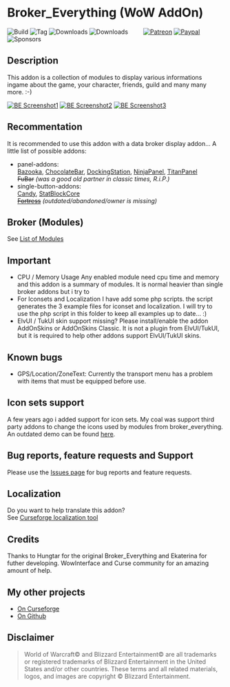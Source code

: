 # Broker_Everything (WoW AddOn)
![Build](https://github.com/HizurosWoWAddOns/Broker_Everything/actions/workflows/bigwigsmods-packager.yml/badge.svg)
![Tag](https://img.shields.io/github/v/tag/HizurosWoWAddOns/Broker_Everything?style=flat-square)
![Downloads](https://img.shields.io/github/downloads/HizurosWoWAddOns/Broker_Everything/total?style=flat-square)
![Downloads](https://img.shields.io/github/downloads/HizurosWoWAddOns/Broker_Everything/latest/total?style=flat-square)
&nbsp; &nbsp; &nbsp; &nbsp;
[![Patreon](https://img.shields.io/badge/&zwj;-Patreon-gray?logo=patreon&color=red&style=flat-square)](https://www.patreon.com/bePatron?u=12558524)
[![Paypal](https://img.shields.io/badge/&zwj;-Paypal-gray?logo=paypal&color=blue&style=flat-square)](https://paypal.me/hizuro)
![Sponsors](https://img.shields.io/github/sponsors/HizurosWoWAddOns?logo=github&style=flat-square)

## Description
This addon is a collection of modules to display various informations ingame about the game, your character, friends, guild and many many more. :-)

[![BE Screenshot1](./.github/media/be_00t.jpg)](./.github/media/be_00.jpg)  [![BE Screenshot2](./.github/media/be_01t.png)](./.github/media/be_01.png)  [![BE Screenshot3](./.github/media/be_02t.png)](./.github/media/be_02.png)

## Recommentation
It is recommended to use this addon with a data broker display addon... A little list of possible addons:
* panel-addons:\
  [Bazooka](https://www.curseforge.com/wow/addons/bazooka), [ChocolateBar](https://www.curseforge.com/wow/addons/chocolatebar), [DockingStation](https://www.wowinterface.com/downloads/info11831-DockingStationDisplay.html), [NinjaPanel](https://www.curseforge.com/wow/addons/ninjapanel), [TitanPanel](https://www.curseforge.com/wow/addons/titan-panel)\
  ~~FuBar~~ *(was a good old partner in classic times, R.i.P.)*
* single-button-addons:\
  [Candy](https://www.curseforge.com/wow/addons/candy), [StatBlockCore](https://www.curseforge.com/wow/addons/stat-block-core)\
  ~~[Fortress](https://www.wowace.com/addons/fortress/)~~ *(outdated/abandoned/owner is missing)*

## Broker (Modules)
See [List of Modules](https://www.curseforge.com/wow/addons/broker-everything/pages/modules)

## Important
* CPU / Memory Usage
Any enabled module need cpu time and memory and this addon is a summary of modules. It is normal heavier than single broker addons but i try to
* For Iconsets and Localization
I have add some php scripts. the script generates the 3 example files for iconset and localization.
I will try to use the php script in this folder to keep all examples up to date... :)
* ElvUI / TukUI skin support missing?
Please install/enable the addon AddOnSkins or AddOnSkins Classic.
It is not a plugin from ElvUI/TukUI, but it is required to help other addons support ElvUI/TukUI skins.

## Known bugs
* GPS/Location/ZoneText: Currently the transport menu has a problem with items that must be equipped before use.

## Icon sets support
A few years ago i added support for icon sets. My coal was support third party addons to change the icons used by modules from broker_everything. An outdated demo can be found [here](https://www.wowinterface.com/downloads/info22790.html).

## Bug reports, feature requests and Support
Please use the [Issues page](https://www.curseforge.com/wow/addons/broker-everything/issues) for bug reports and feature requests.

## Localization
Do you want to help translate this addon?\
See [Curseforge localization tool](https://www.curseforge.com/wow/addons/broker-everything/localization)

## Credits
Thanks to Hungtar for the original Broker_Everything and Ekaterina for futher developing. WowInterface and Curse community for an amazing amount of help.

## My other projects
* [On Curseforge](https://www.curseforge.com/members/hizuro_de/projects)
* [On Github](https://github.com/HizurosWoWAddOns?tab=repositories)

## Disclaimer
> World of Warcraft© and Blizzard Entertainment© are all trademarks or registered trademarks of Blizzard Entertainment in the United States and/or other countries. These terms and all related materials, logos, and images are copyright © Blizzard Entertainment.
